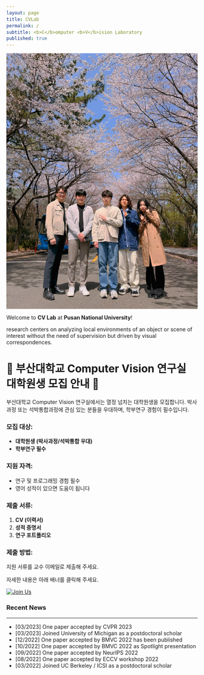 ```yaml
---
layout: page
title: CVLab
permalink: /
subtitle: <b>C</b>omputer <b>V</b>ision Laboratory
published: true
---
```

<img src="https://raw.githubusercontent.com/pnu-computer-vision-lab/pnu-computer-vision-lab.github.io/main/img/240405_ga.jpeg" width="820" style="display: block; margin: 0 auto;" />


Welcome to **CV Lab** at **Pusan National University**! 

research centers on analyzing local environments of an object or scene of interest without the need of supervision but driven by visual correspondences.

# 🚀 부산대학교 Computer Vision 연구실 대학원생 모집 안내 🚀

부산대학교 Computer Vision 연구실에서는 열정 넘치는 대학원생을 모집합니다. 박사과정 또는 석박통합과정에 관심 있는 분들을 우대하며, 학부연구 경험이 필수입니다.

### 모집 대상:
- **대학원생 (박사과정/석박통합 우대)**
- **학부연구 필수**

### 지원 자격:
- 연구 및 프로그래밍 경험 필수
- 영어 성적이 있으면 도움이 됩니다

### 제출 서류:
1. **CV (이력서)**
2. **성적 증명서**
3. **연구 포트폴리오**

### 제출 방법:
지원 서류를 교수 이메일로 제출해 주세요.

자세한 내용은 아래 배너를 클릭해 주세요.

[![Join Us](https://user-images.githubusercontent.com/your-image-link.png)](https://github.com/pnu-computer-vision-lab/pnu-computer-vision-lab.github.io/blob/main/people/joinus.md)


### Recent News
<hr>

- [03/2023] One paper accepted by CVPR 2023
- [03/2023] Joined University of Michigan as a postdoctoral scholar
- [12/2022] One paper accepted by BMVC 2022 has been published
- [10/2022] One paper accepted by BMVC 2022 as Spotlight presentation
- [09/2022] One paper accepted by NeurIPS 2022
- [08/2022] One paper accepted by ECCV workshop 2022
- [03/2022] Joined UC Berkeley / ICSI as a postdoctoral scholar


